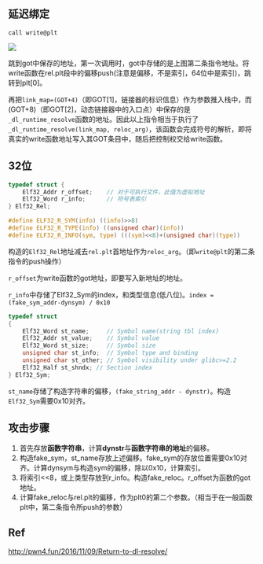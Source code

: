 ## 延迟绑定

`call write@plt`

![](https://raw.githubusercontent.com/lc1838228782/pics/master/img/write_plt.png)

跳到got中保存的地址，第一次调用时，got中存储的是上图第二条指令地址。将write函数在rel.plt段中的偏移push(注意是偏移，不是索引，64位中是索引)，跳转到plt[0]。

再把`link_map=(GOT+4)`（即GOT[1]，链接器的标识信息）作为参数推入栈中，而(GOT+8)（即GOT[2]，动态链接器中的入口点）中保存的是`_dl_runtime_resolve`函数的地址。因此以上指令相当于执行了`_dl_runtime_resolve(link_map, reloc_arg)`，该函数会完成符号的解析，即将真实的write函数地址写入其GOT条目中，随后把控制权交给write函数。

## 32位

```c
typedef struct {
    Elf32_Addr r_offset;    // 对于可执行文件，此值为虚拟地址
    Elf32_Word r_info;      // 符号表索引
} Elf32_Rel;

#define ELF32_R_SYM(info) ((info)>>8)
#define ELF32_R_TYPE(info) ((unsigned char)(info))
#define ELF32_R_INFO(sym, type) (((sym)<<8)+(unsigned char)(type))
```

构造的`Elf32_Rel`地址减去`rel.plt`首地址作为`reloc_arg`。（即`write@plt`的第二条指令的push操作）

`r_offset`为write函数的got地址，即要写入新地址的地址。

`r_info`中存储了Elf32_Sym的index，和类型信息(低八位)。`index = (fake_sym_addr-dynsym) / 0x10`

```c
typedef struct
{
    Elf32_Word st_name;     // Symbol name(string tbl index)
    Elf32_Addr st_value;    // Symbol value
    Elf32_Word st_size;     // Symbol size
    unsigned char st_info;  // Symbol type and binding
    unsigned char st_other; // Symbol visibility under glibc>=2.2
    Elf32_Half st_shndx; // Section index
} Elf32_Sym;
```

`st_name`存储了构造字符串的偏移，`(fake_string_addr - dynstr)`。构造`Elf32_Sym`需要0x10对齐。

## 攻击步骤

1. 首先存放**函数字符串**，计算**dynstr**与**函数字符串的地址**的偏移。
2. 构造fake_sym，st_name存放上述偏移。fake_sym的存放位置需要0x10对齐。计算dynsym与构造sym的偏移，除以0x10，计算索引。
3. 将索引<<8，或上类型存放到r_info。构造fake_reloc。r_offset为函数的got地址。
4. 计算fake_reloc与rel.plt的偏移，作为plt0的第二个参数。（相当于在一般函数plt中，第二条指令所push的参数）

## Ref

http://pwn4.fun/2016/11/09/Return-to-dl-resolve/